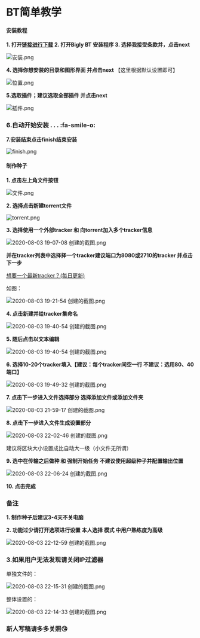 # BT简单教学

#### 安装教程

 **1.  打开[链接进行下载](https://www.biglybt.com/download/)
2.  打开Bigly BT 安装程序
3.  选择我接受条款并，点击next** 

![](https://images.gitee.com/uploads/images/2020/0803/132656_c5f0685f_7496100.png "安装.png")

 **4.  选择你想安装的目录和图形界面
并点击next** 
【这里根据默认设置即可】

![](https://images.gitee.com/uploads/images/2020/0803/133213_9121a2b1_7496100.png "位置.png")

 **5.选取插件；建议选取全部插件
并点击next** 

![](https://images.gitee.com/uploads/images/2020/0803/133834_ab04486e_7496100.png "插件.png")

### 6.自动开始安装 . . . :fa-smile-o:
  
 
**7.安装结束点击finish结束安装** 

![](https://images.gitee.com/uploads/images/2020/0803/134335_f53b12ab_7496100.png "finish.png")

#### 制作种子

 **1.  点击左上角文件按钮** 

![](https://images.gitee.com/uploads/images/2020/0803/170241_baee687f_7496100.png "文件.png")

 **2.  选择点击新建torrent文件** 

![](https://images.gitee.com/uploads/images/2020/0803/170524_a5f7d86a_7496100.png "torrent.png")

 **3.  选择使用一个外部tracker 和 向torrent加入多个tracker信息** 

![](https://images.gitee.com/uploads/images/2020/0803/192039_a88527ac_7496100.png "2020-08-03 19-07-08 创建的截图.png")
 
**并在tracker列表中选择择一个tracker建议端口为8080或2710的tracker 并点击下一步** 

[想要一个最新tracker？(每日更新)](https://gitee.com/yao2019ss/trackerslist.git)

如图：

![](https://images.gitee.com/uploads/images/2020/0803/192223_962d2d8d_7496100.png "2020-08-03 19-21-54 创建的截图.png")

 **4.  点击新建并给tracker集命名** 

![](https://images.gitee.com/uploads/images/2020/0803/194151_edb15669_7496100.png "2020-08-03 19-40-54 创建的截图.png")

 **5.  随后点击以文本编辑** 

![](https://images.gitee.com/uploads/images/2020/0803/194548_633b874e_7496100.png "2020-08-03 19-40-54 创建的截图.png")

 **6.  选择10-20个tracker填入【建议：每个tracker间空一行 不建议：选用80、40端口】** 

![](https://images.gitee.com/uploads/images/2020/0803/194942_78414724_7496100.png "2020-08-03 19-49-32 创建的截图.png")

 **7.  点击下一步进入文件选择部分 选择添加文件或添加文件夹** 

![](https://images.gitee.com/uploads/images/2020/0803/220026_252822a8_7496100.png "2020-08-03 21-59-17 创建的截图.png")

 **8.  点击下一步进入文件生成设置部分** 

![](https://images.gitee.com/uploads/images/2020/0803/220258_0ec83ef6_7496100.png "2020-08-03 22-02-46 创建的截图.png")

建议将区块大小设置成比自动大一级（小文件无所谓）

 **9.  选中在传输之后做种 和 强制开始任务 不建议使用超级种子并配置输出位置** 

![](https://images.gitee.com/uploads/images/2020/0803/220843_6572dbac_7496100.png "2020-08-03 22-06-24 创建的截图.png")

 **10.  点击完成** 

###  **备注** 

 **1.  制作种子后建议3-4天不关电脑** 

 **2.  功能过少请打开选项进行设置** 
 **本人选择 模式 中用户熟练度为高级** 

![](https://images.gitee.com/uploads/images/2020/0803/221311_50b14492_7496100.png "2020-08-03 22-12-59 创建的截图.png")

###  **3.如果用户无法发现请关闭IP过滤器** 

单独文件的：

![](https://images.gitee.com/uploads/images/2020/0803/221601_f00b5da9_7496100.png "2020-08-03 22-15-31 创建的截图.png")

整体设置的：

![](https://images.gitee.com/uploads/images/2020/0803/221625_93c0768a_7496100.png "2020-08-03 22-14-33 创建的截图.png")

###   **新人写稿请多多关照:kissing_heart:**  
 